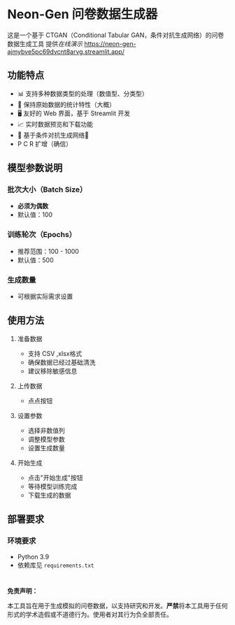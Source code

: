  

# Neon-Gen 问卷数据生成器

这是一个基于 CTGAN（Conditional Tabular GAN，条件对抗生成网络）的问卷数据生成工具
提供*在线演示*
https://neon-gen-ajmybve5pc69dvcnt8arvg.streamlit.app/

## 功能特点

- 📊 支持多种数据类型的处理（数值型、分类型）
- 🎯 保持原始数据的统计特性（大概）
- 🖥️ 友好的 Web 界面，基于 Streamlit 开发
- 📈 实时数据预览和下载功能
- 🤤 基于条件对抗生成网络🤤
- P   C   R 扩增（确信）

## 模型参数说明

### 批次大小（Batch Size）
- **必须为偶数**
- 默认值：100

### 训练轮次（Epochs）
- 推荐范围：100 - 1000
- 默认值：500

### 生成数量
- 可根据实际需求设置

## 使用方法

1. 准备数据
   - 支持 CSV ,xlsx格式
   - 确保数据已经过基础清洗
   - 建议移除敏感信息

2. 上传数据
    - 点点按钮
    
3. 设置参数
   - 选择非数值列
   - 调整模型参数
   - 设置生成数量

4. 开始生成
   - 点击"开始生成"按钮
   - 等待模型训练完成
   - 下载生成的数据

## 部署要求

### 环境要求
- Python 3.9
- 依赖库见 `requirements.txt`
  
#

**免责声明：**

本工具旨在用于生成模拟的问卷数据，以支持研究和开发。**严禁**将本工具用于任何形式的学术造假或不道德行为。使用者对其行为负全部责任。


